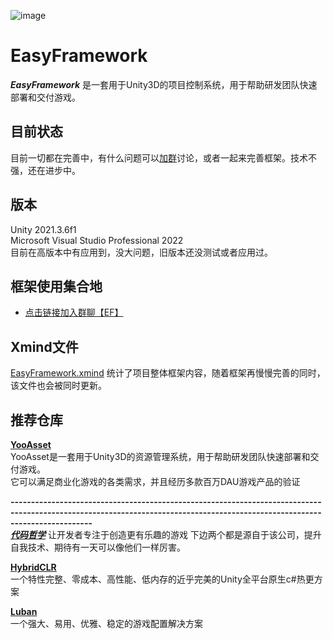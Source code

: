![image](https://github.com/HiWenHao/EFramework/blob/master/View.png)

# EasyFramework
***EasyFramework*** 是一套用于Unity3D的项目控制系统，用于帮助研发团队快速部署和交付游戏。    

## 目前状态
目前一切都在完善中，有什么问题可以[加群](https://jq.qq.com/?_wv=1027&k=4GvMJd6w)讨论，或者一起来完善框架。技术不强，还在进步中。

## 版本   
Unity 2021.3.6f1   
Microsoft Visual Studio Professional 2022    
目前在高版本中有应用到，没大问题，旧版本还没测试或者应用过。   

## 框架使用集合地

- [点击链接加入群聊【EF】](https://jq.qq.com/?_wv=1027&k=4GvMJd6w)

## Xmind文件
[EasyFramework.xmind](https://github.com/HiWenHao/EFramework/blob/master/Assets/EasyFramework/EFAssets/Other/EasyFramework-Unity.xmind)
统计了项目整体框架内容，随着框架再慢慢完善的同时，该文件也会被同时更新。

## 推荐仓库

**[YooAsset](https://github.com/tuyoogame/YooAsset)**   
  YooAsset是一套用于Unity3D的资源管理系统，用于帮助研发团队快速部署和交付游戏。   
  它可以满足商业化游戏的各类需求，并且经历多款百万DAU游戏产品的验证   

**----------------------------------------------------------------------------------------------------------------------------------------------------------------------------**    
***[代码哲学](https://code-philosophy.com)***
  让开发者专注于创造更有乐趣的游戏
  下边两个都是源自于该公司，提升自我技术、期待有一天可以像他们一样厉害。

  **[HybridCLR](https://github.com/focus-creative-games/hybridclr)**   
      一个特性完整、零成本、高性能、低内存的近乎完美的Unity全平台原生c#热更方案     
     
  **[Luban](https://luban.doc.code-philosophy.com)**   
      一个强大、易用、优雅、稳定的游戏配置解决方案

    

